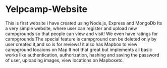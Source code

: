 # Yelpcamp-Website
This is first website i have created using Node.js, Express and MongoDb
Its a very simple website, where user can register and upload new campgrounds so that people can view and visit!
We even have ratings for campgrounds
The special feature is campground can be deleted only by user created it,and so is for reviews!
it also has Mapbox to view campground locaions on Map
It not that great but implements all basic works like authentication, authorization, hashing and saving the password of user, uploading images, view locations on Mapboxetc.
